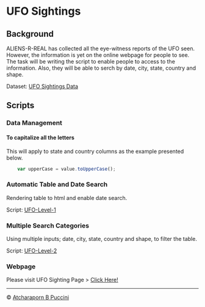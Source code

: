 # UFO Sightings

## Background

ALIENS-R-REAL has collected all the eye-witness reports of the UFO seen. However, the information is yet on the online webpage for people to see. The task will be writing the script to enable people to access to the information. Also, they will be able to serch by date, city, state, country and shape.

Dataset: [UFO Sightings Data](UFO-level-1/js/data.js) 

## Scripts

### Data Management

#### To capitalize all the letters

This will apply to state and country columns as the example presented below.

```javascript
    var upperCase = value.toUpperCase();
```

### Automatic Table and Date Search

Rendering table to html and enable date search.

Script: [UFO-Level-1](UFO-level-1/js/app.js)

### Multiple Search Categories

Using multiple inputs; date, city, state, country and shape, to filter the table.

Script: [UFO-Level-2](UFO-level-2/js/app.js)

### Webpage

Please visit UFO Sighting Page > [Click Here!](https://abpuccini.github.io/javascript-challenge/)

---
© [Atcharaporn B Puccini](https://www.linkedin.com/in/abpuccini/)






